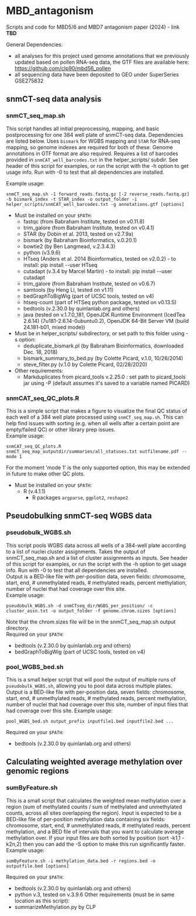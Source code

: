 # MBD_antagonism
Scripts and code for MBD5/6 and MBD7 antagonism paper (2024) - link **TBD**

General Dependencies:
- all analyses for this project used genome annotations that we previously updated based on pollen RNA-seq data, the GTF files are available here: https://github.com/clp90/mbd56_pollen
- all sequencing data have been deposited to GEO under SuperSeries GSE275832 

## snmCT-seq data analysis
### snmCT_seq_map.sh
This script handles all initial preprocessing, mapping, and basic postprocessing for one 384 well plate of snmCT-seq data. Dependencies are listed below. Uses `bismark` for WGBS mapping and `STAR` for RNA-seq mapping, so genome indexes are required for both of these. Genome annotations in GTF format are also required. Requires a list of barcodes provided in `snmCAT_well_barcodes.txt` in the helper_scripts/ subdir. See header of this script for examples, or run the script with the -h option to get usage info. Run with -0 to test that all dependencies are installed.  

Example usage:
```
snmCT_seq_map.sh -1 forward_reads.fastq.gz [-2 reverse_reads.fastq.gz] -b bismark_index -t STAR_index -o output_folder -i helper_scripts/snmCAT_well_barcodes.txt -g annotations.gtf [options]
```
- Must be installed on your `$PATH`:
	- fastqc (from Babraham Institute, tested on v0.11.8)
	- trim_galore (from Babraham Institute, tested on v0.4.1)
	- STAR (by Dobin et al. 2013, tested on v2.7.9a)
	- bismark (by Babraham Bioinformatics, v.0.20.1)
	- bowtie2 (by Ben Langmead, v.2.3.4.3)
	- python (v3.9.6)
	- HTseq (Anders et al. 2014 Bioinformatics, tested on v2.0.2) - to install: pip install --user HTseq
	- cutadapt (v.3.4 by Marcel Martin) - to install: pip install --user cutadapt
	- trim_galore (from Babraham Institute, tested on v0.6.7)
	- samtools (by Heng Li, tested on v1.11)
	- bedGraphToBigWig (part of UCSC tools, tested on v4)
	- htseq-count (part of HTSeq python package, tested on v0.13.5)
	- bedtools (v.2.30.0 by quinlanlab.org and others)
	- java (tested on v.1.7.0_181, OpenJDK Runtime Environment (IcedTea 2.6.14) (7u181-2.6.14-0ubuntu0.2), OpenJDK 64-Bit Server VM (build 24.181-b01, mixed mode))
- Must be in helper_scripts/ subdirectory, or set path to this folder using -s option:
	- deduplicate_bismark.pl (by Babraham Bioinformatics, downloaded Dec. 18, 2018)
	- bismark_summary_to_bed.py (by Colette Picard, v.1.0, 10/26/2014)
	- steve_filter.py (v.1.0 by Colette Picard, 02/28/2020)
- Other requirements:
	- Markduplicates from picard_tools v.2.25.0 : set path to picard_tools jar using -P (default assumes it's saved to a variable named PICARD)

### snmCAT_seq_QC_plots.R
This is a simple script that makes a figure to visualize the final QC status of each well of a 384 well plate processed using `snmCT_seq_map.sh`. This can help find issues with sorting (e.g. when all wells after a certain point are empty/failed QC) or other library prep issues.  
Example usage:
```
snmCAT_seq_QC_plots.R snmCT_seq_map_outputdir/summaries/all_statuses.txt outfilename.pdf --mode 1
```
For the moment 'mode 1' is the only supported option, this may be extended in future to make other QC plots.
- Must be installed on your `$PATH`:
  - R (v.4.1.1)
    - R packages `argparse`, `ggplot2`, `reshape2`

## Pseudobulking snmCT-seq WGBS data
### pseudobulk_WGBS.sh
This script pools WGBS data across all wells of a 384-well plate according to a list of nuclei cluster assignments. Takes the output of snmCT_seq_map.sh and a list of cluster assignments as inputs. See header of this script for examples, or run the script with the -h option to get usage info. Run with -0 to test that all dependencies are installed.  
Output is a BED-like file with per-position data, seven fields: chromosome, start, end, # unmethylated reads, # methylated reads, percent methylation, number of nuclei that had coverage over this site.  
Example usage:
```
pseudobulk_WGBS.sh -d snmCTseq_dir/WGBS_per_position/ -c cluster_assn.txt -o output_folder -f genome.chrom.sizes [options]
```
Note that the chrom.sizes file will be in the snmCT_seq_map.sh output directory.  
Required on your `$PATH`:
- bedtools (v.2.30.0 by quinlanlab.org and others)
- bedGraphToBigWig (part of UCSC tools, tested on v4)

### pool_WGBS_bed.sh
This is a small helper script that will pool the output of multiple runs of `pseudobulk_WGBS.sh`, allowing you to pool data across multiple plates.  
Output is a BED-like file with per-position data, seven fields: chromosome, start, end, # unmethylated reads, # methylated reads, percent methylation, number of nuclei that had coverage over this site, number of input files that had coverage over this site.
Example usage:
```
pool_WGBS_bed.sh output_prefix inputfile1.bed inputfile2.bed ...
```
Required on your `$PATH`:
- bedtools (v.2.30.0 by quinlanlab.org and others)

## Calculating weighted average methylation over genomic regions
### sumByFeature.sh
This is a small script that calculates the weighted mean methylation over a region (sum of methylated counts / sum of methylated and unmethylated counts, across all sites overlapping the region). Input is expected to be a BED-like file of per-position methylation data containing six fields: chromosome, start, end, # unmethylated reads, # methylated reads, percent methylation, and a BED file of intervals that you want to calculate average methylation over. If your input files are both sorted by position (sort -k1,1 -k2n,2) then you can add the -S option to make this run significantly faster.
Example usage:
```
sumByFeature.sh -i methylation_data.bed -r regions.bed -o outputfile.bed [options]
```
Required on your `$PATH`:
- bedtools (v.2.30.0 by quinlanlab.org and others)
- python v.3, tested on v.3.9.6
Other requirements (must be in same location as this script):
- summarizeMethylation.py by CLP




